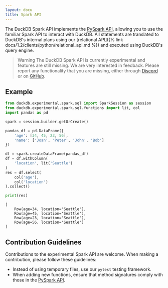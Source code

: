 ```yaml
---
layout: docu
title: Spark API
---
```


The DuckDB Spark API implements the [PySpark API](https://spark.apache.org/docs/3.5.0/api/python/reference/index.html), allowing you to use the familiar Spark API to interact with DuckDB.
All statements are translated to DuckDB's internal plans using our [relational API]({% link docs/1.2/clients/python/relational_api.md %}) and executed using DuckDB's query engine.

> Warning The DuckDB Spark API is currently experimental and features are still missing. We are very interested in feedback. Please report any functionality that you are missing, either through [Discord](https://discord.duckdb.org) or on [GitHub](https://github.com/duckdb/duckdb/issues).

## Example

```python
from duckdb.experimental.spark.sql import SparkSession as session
from duckdb.experimental.spark.sql.functions import lit, col
import pandas as pd

spark = session.builder.getOrCreate()

pandas_df = pd.DataFrame({
    'age': [34, 45, 23, 56],
    'name': ['Joan', 'Peter', 'John', 'Bob']
})

df = spark.createDataFrame(pandas_df)
df = df.withColumn(
    'location', lit('Seattle')
)
res = df.select(
    col('age'),
    col('location')
).collect()

print(res)
```

```text
[
    Row(age=34, location='Seattle'),
    Row(age=45, location='Seattle'),
    Row(age=23, location='Seattle'),
    Row(age=56, location='Seattle')
]
```

## Contribution Guidelines

Contributions to the experimental Spark API are welcome.
When making a contribution, please follow these guidelines:

* Instead of using temporary files, use our `pytest` testing framework.
* When adding new functions, ensure that method signatures comply with those in the [PySpark API](https://spark.apache.org/docs/latest/api/python/reference/pyspark.sql/index.html).